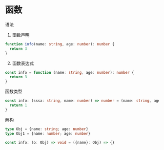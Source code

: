 # 函数

语法

1. 函数声明

```ts
function info(name: string, age: number): number {
  return 3
}
```

2. 函数表达式

```ts
const info = function (name: string, age: number): number {
  return 3
}
```

函数类型

```ts
const info: (sssa: string, name: number) => number = (name: string, age: number): number => {
  return 1
}
```


解构

```ts
type Obj = {name: string; age: number}
type Obj1 = {name: number; age: number}

const info: (o: Obj) => void = ({name}: Obj) => {}
```
